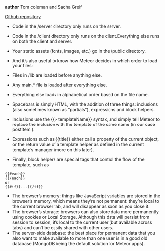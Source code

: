 __author__ Tom coleman and Sacha Greif


[Github repository](https://github.com/DiscoverMeteor/Microscope)

- Code in the /server directory only runs on the server.
- Code in the /client directory only runs on the client.Everything else runs on both the client and server.
- Your static assets (fonts, images, etc.) go in the /public directory.
- And it’s also useful to know how Meteor decides in which order to load your files:
- Files in /lib are loaded before anything else.
- Any main.* file is loaded after everything else.
- Everything else loads in alphabetical order based on the file name.


- Spacebars is simply HTML, with the addition of three things: inclusions (also sometimes known as “partials”), expressions and block
helpers.
- Inclusions use the {{> templateName}} syntax, and simply tell Meteor to replace the inclusion with the template of the same name (in our case postItem ).
- Expressions such as {{title}} either call a property of the current object, or the return value of a
template helper as defined in the current template’s manager (more on this later).
- Finally, block helpers are special tags that control the flow of the template, such as
```
{{#each}}
{{/each}}
or
{{#if}}...{{/if}}
```

- The browser’s memory: things like JavaScript variables are stored in the browser’s
memory, which means they’re not permanent: they’re local to the current browser tab, and
will disappear as soon as you close it.
- The browser’s storage: browsers can also store data more permanently using cookies or
Local Storage. Although this data will persist from session to session, it’s local to the current
user (but available across tabs) and can’t be easily shared with other users.
- The server-side database: the best place for permanent data that you also want to make
available to more than one user is in a good old database (MongoDB being the default
solution for Meteor apps).
